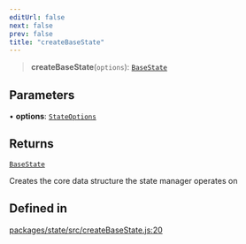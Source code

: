 ```yaml
---
editUrl: false
next: false
prev: false
title: "createBaseState"
---
```


> **createBaseState**(`options`): [`BaseState`](/reference/tevm/state/type-aliases/basestate/)

## Parameters

• **options**: [`StateOptions`](/reference/tevm/state/type-aliases/stateoptions/)

## Returns

[`BaseState`](/reference/tevm/state/type-aliases/basestate/)

Creates the core data structure the state manager operates on

## Defined in

[packages/state/src/createBaseState.js:20](https://github.com/qbzzt/tevm-monorepo/blob/main/packages/state/src/createBaseState.js#L20)
